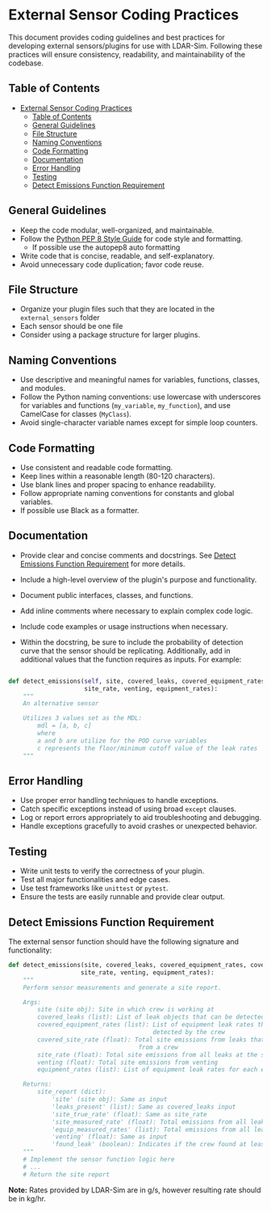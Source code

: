 # External Sensor Coding Practices

This document provides coding guidelines and best practices for developing external sensors/plugins for use with LDAR-Sim. Following these practices will ensure consistency, readability, and maintainability of the codebase.

## Table of Contents

- [External Sensor Coding Practices](#external-sensor-coding-practices)
  - [Table of Contents](#table-of-contents)
  - [General Guidelines](#general-guidelines)
  - [File Structure](#file-structure)
  - [Naming Conventions](#naming-conventions)
  - [Code Formatting](#code-formatting)
  - [Documentation](#documentation)
  - [Error Handling](#error-handling)
  - [Testing](#testing)
  - [Detect Emissions Function Requirement](#detect-emissions-function-requirement)

## General Guidelines

- Keep the code modular, well-organized, and maintainable.
- Follow the [Python PEP 8 Style Guide](https://www.python.org/dev/peps/pep-0008/) for code style and formatting.
  - If possible use the autopep8 auto formatting
- Write code that is concise, readable, and self-explanatory.
- Avoid unnecessary code duplication; favor code reuse.

## File Structure

- Organize your plugin files such that they are located in the `external_sensors` folder
- Each sensor should be one file
- Consider using a package structure for larger plugins.

## Naming Conventions

- Use descriptive and meaningful names for variables, functions, classes, and modules.
- Follow the Python naming conventions: use lowercase with underscores for variables and functions (`my_variable`, `my_function`), and use CamelCase for classes (`MyClass`).
- Avoid single-character variable names except for simple loop counters.

## Code Formatting

- Use consistent and readable code formatting.
- Keep lines within a reasonable length (80-120 characters).
- Use blank lines and proper spacing to enhance readability.
- Follow appropriate naming conventions for constants and global variables.
- If possible use Black as a formatter.

## Documentation

- Provide clear and concise comments and docstrings. See [Detect Emissions Function Requirement](#detect-emissions-function-requirement) for more details.
- Include a high-level overview of the plugin's purpose and functionality.
- Document public interfaces, classes, and functions.
- Add inline comments where necessary to explain complex code logic.
- Include code examples or usage instructions when necessary.

- Within the docstring, be sure to include the probability of detection curve that the sensor should be replicating. Additionally, add in additional values that the function requires as inputs. For example:

```python

def detect_emissions(self, site, covered_leaks, covered_equipment_rates, covered_site_rate,
                     site_rate, venting, equipment_rates):
    """
    An alternative sensor

    Utilizes 3 values set as the MDL:
        mdl = [a, b, c]
        where 
        a and b are utilize for the POD curve variables 
        c represents the floor/minimum cutoff value of the leak rates
    """
```

## Error Handling

- Use proper error handling techniques to handle exceptions.
- Catch specific exceptions instead of using broad `except` clauses.
- Log or report errors appropriately to aid troubleshooting and debugging.
- Handle exceptions gracefully to avoid crashes or unexpected behavior.

## Testing

- Write unit tests to verify the correctness of your plugin.
- Test all major functionalities and edge cases.
- Use test frameworks like `unittest` or `pytest`.
- Ensure the tests are easily runnable and provide clear output.

## Detect Emissions Function Requirement

The external sensor function should have the following signature and functionality:

```python
def detect_emissions(site, covered_leaks, covered_equipment_rates, covered_site_rate,
                    site_rate, venting, equipment_rates):
    """
    Perform sensor measurements and generate a site report.

    Args:
        site (site obj): Site in which crew is working at
        covered_leaks (list): List of leak objects that can be detected by the crew
        covered_equipment_rates (list): List of equipment leak rates that can be
                                        detected by the crew
        covered_site_rate (float): Total site emissions from leaks that are observable
                                    from a crew
        site_rate (float): Total site emissions from all leaks at the site 
        venting (float): Total site emissions from venting
        equipment_rates (list): List of equipment leak rates for each equipment group

    Returns:
        site_report (dict):
            'site' (site obj): Same as input
            'leaks_present' (list): Same as covered_leaks input
            'site_true_rate' (float): Same as site_rate
            'site_measured_rate' (float): Total emissions from all leaks measured
            'equip_measured_rates' (list): Total emissions from all leaks measured for each equipment group
            'venting' (float): Same as input
            'found_leak' (boolean): Indicates if the crew found at least one leak at the site
    """
    # Implement the sensor function logic here
    # ...
    # Return the site report
```

**Note:** Rates provided by LDAR-Sim are in g/s, however resulting rate should be in kg/hr. 